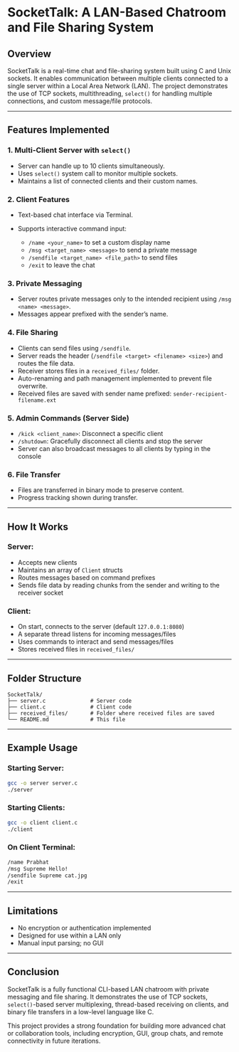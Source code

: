 # SocketTalk: A LAN-Based Chatroom and File Sharing System

## Overview

SocketTalk is a real-time chat and file-sharing system built using C and Unix sockets. It enables communication between multiple clients connected to a single server within a Local Area Network (LAN). The project demonstrates the use of TCP sockets, multithreading, `select()` for handling multiple connections, and custom message/file protocols.

---

## Features Implemented

### 1. **Multi-Client Server with `select()`**

* Server can handle up to 10 clients simultaneously.
* Uses `select()` system call to monitor multiple sockets.
* Maintains a list of connected clients and their custom names.

### 2. **Client Features**

* Text-based chat interface via Terminal.
* Supports interactive command input:

  * `/name <your_name>` to set a custom display name
  * `/msg <target_name> <message>` to send a private message
  * `/sendfile <target_name> <file_path>` to send files
  * `/exit` to leave the chat

### 3. **Private Messaging**

* Server routes private messages only to the intended recipient using `/msg <name> <message>`.
* Messages appear prefixed with the sender’s name.

### 4. **File Sharing**

* Clients can send files using `/sendfile`.
* Server reads the header (`/sendfile <target> <filename> <size>`) and routes the file data.
* Receiver stores files in a `received_files/` folder.
* Auto-renaming and path management implemented to prevent file overwrite.
* Received files are saved with sender name prefixed: `sender-recipient-filename.ext`

### 5. **Admin Commands (Server Side)**

* `/kick <client_name>`: Disconnect a specific client
* `/shutdown`: Gracefully disconnect all clients and stop the server
* Server can also broadcast messages to all clients by typing in the console

### 6. **File Transfer**

* Files are transferred in binary mode to preserve content.
* Progress tracking shown during transfer.

---

## How It Works

### Server:

* Accepts new clients
* Maintains an array of `Client` structs
* Routes messages based on command prefixes
* Sends file data by reading chunks from the sender and writing to the receiver socket

### Client:

* On start, connects to the server (default `127.0.0.1:8080`)
* A separate thread listens for incoming messages/files
* Uses commands to interact and send messages/files
* Stores received files in `received_files/`

---

## Folder Structure

```
SocketTalk/
├── server.c              # Server code
├── client.c              # Client code
├── received_files/       # Folder where received files are saved
└── README.md             # This file
```

---

## Example Usage

### Starting Server:

```bash
gcc -o server server.c
./server
```

### Starting Clients:

```bash
gcc -o client client.c
./client
```

### On Client Terminal:

```bash
/name Prabhat
/msg Supreme Hello!
/sendfile Supreme cat.jpg
/exit
```

---

## Limitations

* No encryption or authentication implemented
* Designed for use within a LAN only
* Manual input parsing; no GUI

---

## Conclusion

SocketTalk is a fully functional CLI-based LAN chatroom with private messaging and file sharing. It demonstrates the use of TCP sockets, `select()`-based server multiplexing, thread-based receiving on clients, and binary file transfers in a low-level language like C.

This project provides a strong foundation for building more advanced chat or collaboration tools, including encryption, GUI, group chats, and remote connectivity in future iterations.